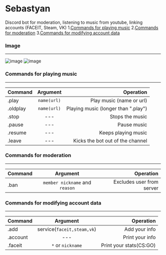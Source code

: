 # Sebastyan
Discord bot for moderation, listening to music from youtube, linking accounts (FACEIT, Steam, VK)
1.[Commands for playing music](#music)
2.[Commands for moderation](#mod)
3.[Commands for modifying account data](#data)

### Image
__________________________________

![image](https://user-images.githubusercontent.com/70542011/128198969-7df22347-2fec-47c6-bcc7-95d6bde7628f.png)
![image](https://user-images.githubusercontent.com/70542011/128199128-179a9c80-6a70-4d85-ac34-78ceb9e5c621.png)

### Commands for playing music <a name="music"></a>
__________________________________
| Command | Argument | Operation |
|----------------|:---------:|----------------:|
| .play | `name(url)` | Play music (name or url) |
| .oldplay | `name(url)` | Playing music (longer than ".play") |
| .stop | --- | Stops the music |
| .pause | --- | Pause music |
| .resume | --- | Keeps playing music |
| .leave | --- | Kicks the bot out of the channel |

### Commands for moderation<a name="mod"></a>
__________________________________
| Command | Argument | Operation |
|----------------|:---------:|----------------:|
| .ban | `member nickname` and `reason` | Excludes user from server |

### Commands for modifying account data<a name="data"></a>
__________________________________
| Command | Argument | Operation |
|----------------|:---------:|----------------:|
| .add | service(`faceit,steam,vk`) | Add your info |
| .account | --- | Print your info |
| .faceit | `*` or `nickname` | Print your stats(CS:GO) |

